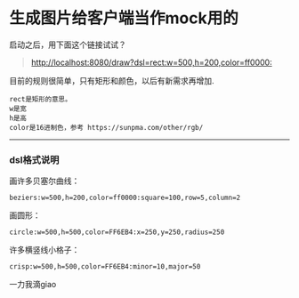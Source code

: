 # 生成图片给客户端当作mock用的

启动之后，用下面这个链接试试？

> [http://localhost:8080/draw?dsl=rect:w=500,h=200,color=ff0000:](http://localhost:8080/draw?dsl=rect:w=500,h=200,color=ff0000:)

目前的规则很简单，只有矩形和颜色，以后有新需求再增加.

```
rect是矩形的意思。
w是宽
h是高
color是16进制色，参考 https://sunpma.com/other/rgb/
```

---

### dsl格式说明

画许多贝塞尔曲线：
```
beziers:w=500,h=200,color=ff0000:square=100,row=5,column=2
```

画圆形：
```
circle:w=500,h=500,color=FF6EB4:x=250,y=250,radius=250
```

许多横竖线小格子：
```
crisp:w=500,h=500,color=FF6EB4:minor=10,major=50
```

一力我滴giao

